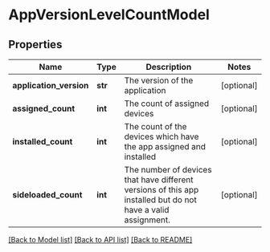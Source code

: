 # AppVersionLevelCountModel

## Properties
Name | Type | Description | Notes
------------ | ------------- | ------------- | -------------
**application_version** | **str** | The version of the application | [optional] 
**assigned_count** | **int** | The count of assigned devices | [optional] 
**installed_count** | **int** | The count of the devices which have the app assigned and installed | [optional] 
**sideloaded_count** | **int** | The number of devices that have different versions of this app installed but do not have a valid assignment. | [optional] 

[[Back to Model list]](../README.md#documentation-for-models) [[Back to API list]](../README.md#documentation-for-api-endpoints) [[Back to README]](../README.md)


